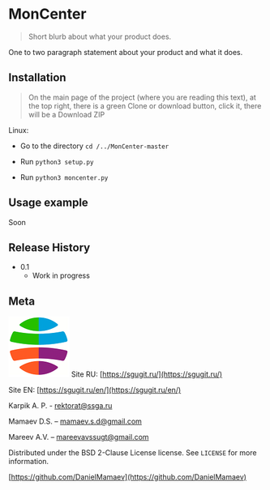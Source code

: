 # MonCenter
> Short blurb about what your product does.

One to two paragraph statement about your product and what it does.



## Installation

> On the main page of the project (where you are reading this text), at the top right, there is a green Clone or download button, click it, there will be a Download ZIP

Linux:

* Go to the directory `cd /../MonCenter-master`

* Run ``python3 setup.py``
* Run ``python3 moncenter.py``

## Usage example

Soon

## Release History

* 0.1
    * Work in progress

## Meta
![](ssugt.png)
Site RU: [https://sgugit.ru/](https://sgugit.ru/)

Site EN: [https://sgugit.ru/en/](https://sgugit.ru/en/)

Karpik A. P. - rektorat@ssga.ru

Mamaev D.S. – mamaev.s.d@gmail.com

Mareev A.V. – mareevavssugt@gmail.com

Distributed under the BSD 2-Clause License license. See ``LICENSE`` for more information.

[https://github.com/DanielMamaev](https://github.com/DanielMamaev)

